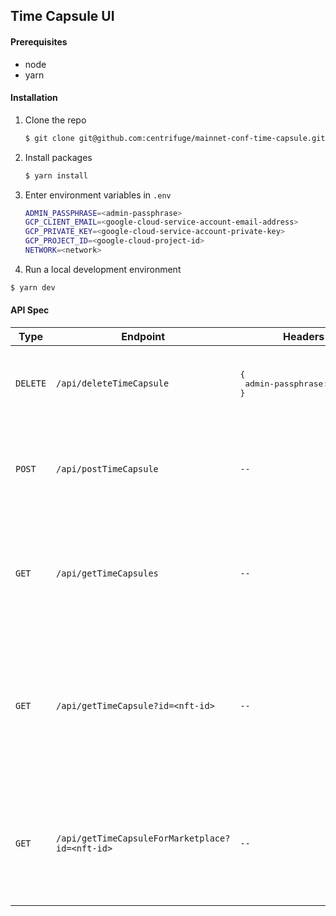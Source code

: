 ## Time Capsule UI

#### Prerequisites

- node
- yarn

#### Installation

1. Clone the repo

   ```sh
   $ git clone git@github.com:centrifuge/mainnet-conf-time-capsule.git
   ```

2. Install packages

   ```sh
   $ yarn install
   ```

3. Enter environment variables in `.env`

   ```sh
   ADMIN_PASSPHRASE=<admin-passphrase>
   GCP_CLIENT_EMAIL=<google-cloud-service-account-email-address>
   GCP_PRIVATE_KEY=<google-cloud-service-account-private-key>
   GCP_PROJECT_ID=<google-cloud-project-id>
   NETWORK=<network>
   ```

4. Run a local development environment

```sh
$ yarn dev
```

#### API Spec

| Type     | Endpoint                                        | Headers                                             | Body                                                                                                     | Response                                                                                                                                                                                                                                                |
| -------- | ----------------------------------------------- | --------------------------------------------------- | -------------------------------------------------------------------------------------------------------- | ------------------------------------------------------------------------------------------------------------------------------------------------------------------------------------------------------------------------------------------------------- |
| `DELETE` | `/api/deleteTimeCapsule`                        | <pre>{<br /> admin-passphrase: string;<br />}</pre> | <pre>{<br /> id: string;<br />}</pre>                                                                    | <pre>'Successfully deleted &lt;id&gt;' <br />&vert;<br />string<br />&vert;<br />Error</pre>                                                                                                                                                            |
| `POST`   | `/api/postTimeCapsule`                          | `--`                                                | <pre>{<br /> polygonAddress: string;<br /> prediction: string;<br /> twitterHandle: string;<br />}</pre> | <pre>{<br /> id: string;<br />}<br />&vert;<br />string<br />&vert;<br />Error</pre>                                                                                                                                                                    |
| `GET`    | `/api/getTimeCapsules`                          | `--`                                                | `--`                                                                                                     | <pre>{<br /> id: string;<br /> svgLink: string;<br /> timestamp: number;<br />}[]<br />&vert;<br />string<br />&vert;<br />Error</pre>                                                                                                                  |
| `GET`    | `/api/getTimeCapsule?id=<nft-id>`               | `--`                                                | `--`                                                                                                     | <pre>{<br /> pngLink: string<br /> hash: string;<br /> status: 'failed' &vert; 'minted' &vert; 'not found' &vert; 'pending' &vert; 'queued'<br /> svgLink: string;<br />}<br />&vert;<br />boolean<br />&vert;<br />string<br />&vert;<br />Error</pre> |
| `GET`    | `/api/getTimeCapsuleForMarketplace?id=<nft-id>` | `--`                                                | `--`                                                                                                     | <pre>{<br /> description: 'Your prediction for DeFi in 2023';<br /> image: string;<br /> name: 'Centrifuge Time Capsule';<br />}<br />&vert;<br />string<br />&vert;<br />Error</pre>                                                                   |
